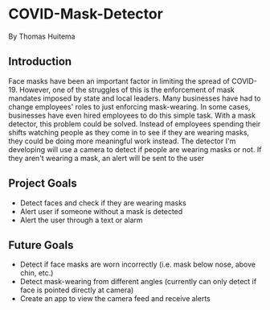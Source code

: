# COVID-Mask-Detector
By Thomas Huitema

## Introduction
Face masks have been an important factor in limiting the spread of COVID-19. However, one of the struggles of this is the enforcement of mask mandates imposed by state and local leaders. Many businesses have had to change employees' roles to just enforcing mask-wearing. In some cases, businesses have even hired employees to do this simple task. With a mask detector, this problem could be solved. Instead of employees spending their shifts watching people as they come in to see if they are wearing masks, they could be doing more meaningful work instead. The detector I'm developing will use a camera to detect if people are wearing masks or not. If they aren't wearing a mask, an alert will be sent to the user

## Project Goals
- Detect faces and check if they are wearing masks
- Alert user if someone without a mask is detected
- Alert the user through a text or alarm

## Future Goals
- Detect if face masks are worn incorrectly (i.e. mask below nose, above chin, etc.)
- Detect mask-wearing from different angles (currently can only detect if face is pointed directly at camera)
- Create an app to view the camera feed and receive alerts
